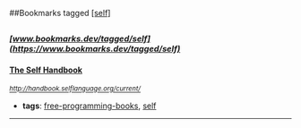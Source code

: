 ##Bookmarks tagged [[self]](https://www.bookmarks.dev?q=[self])

_<sup><sup>[www.bookmarks.dev/tagged/self](https://www.bookmarks.dev/tagged/self)</sup></sup>_
---
#### [The Self Handbook](http://handbook.selflanguage.org/current/)
_<sup>http://handbook.selflanguage.org/current/</sup>_

* **tags**: [free-programming-books](../tagged/free-programming-books.md), [self](../tagged/self.md)
---
